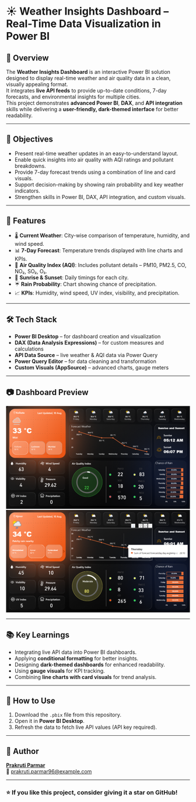 # ☀️ Weather Insights Dashboard – Real-Time Data Visualization in Power BI

## 📌 Overview
The **Weather Insights Dashboard** is an interactive Power BI solution designed to display real-time weather and air quality data in a clean, visually appealing format.  
It integrates **live API feeds** to provide up-to-date conditions, 7-day forecasts, and environmental insights for multiple cities.  
This project demonstrates **advanced Power BI**, **DAX**, and **API integration** skills while delivering a **user-friendly, dark-themed interface** for better readability.

---

## 🎯 Objectives
- Present real-time weather updates in an easy-to-understand layout.  
- Enable quick insights into air quality with AQI ratings and pollutant breakdowns.  
- Provide 7-day forecast trends using a combination of line and card visuals.  
- Support decision-making by showing rain probability and key weather indicators.  
- Strengthen skills in Power BI, DAX, API integration, and custom visuals.  

---

## 🚀 Features
- 🌡 **Current Weather**: City-wise comparison of temperature, humidity, and wind speed.  
- 📊 **7-Day Forecast**: Temperature trends displayed with line charts and KPIs.  
- 💨 **Air Quality Index (AQI)**: Includes pollutant details – PM10, PM2.5, CO, NO₂, SO₂, O₃.  
- 🌅 **Sunrise & Sunset**: Daily timings for each city.  
- ☔ **Rain Probability**: Chart showing chance of precipitation.  
- 📈 **KPIs**: Humidity, wind speed, UV index, visibility, and precipitation.  

---

## 🛠 Tech Stack
- **Power BI Desktop** – for dashboard creation and visualization  
- **DAX (Data Analysis Expressions)** – for custom measures and calculations  
- **API Data Source** – live weather & AQI data via Power Query  
- **Power Query Editor** – for data cleaning and transformation  
- **Custom Visuals (AppSource)** – advanced charts, gauge meters  

---

## 📷 Dashboard Preview

![Weather Dashboard – City Overview](images/dashboard1.png)
![Weather Dashboard – AQI Analysis](images/dashboard2.png)


---

## 📚 Key Learnings
- Integrating live API data into Power BI dashboards.  
- Applying **conditional formatting** for better insights.  
- Designing **dark-themed dashboards** for enhanced readability.  
- Using **gauge visuals** for KPI tracking.  
- Combining **line charts with card visuals** for trend analysis.  

---

## 📄 How to Use
1. Download the `.pbix` file from this repository.  
2. Open it in **Power BI Desktop**.  
3. Refresh the data to fetch live API values (API key required).  

---

## 📌 Author
**[Prakruti Parmar](https://github.com/prakrutiparmar)**  
📧 prakruti.parmar96@example.com  

---

### ⭐ If you like this project, consider giving it a star on GitHub!
